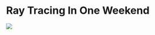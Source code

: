 # Ray Tracing In One Weekend

<img align="center" src="https://github.com/GPSnoopy/RayTracingInOneWeekend/Book1.jpg">